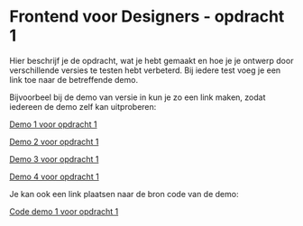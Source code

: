 # Frontend voor Designers - opdracht 1
Hier beschrijf je de opdracht, wat je hebt gemaakt en hoe je je ontwerp door verschillende versies te testen hebt verbeterd. Bij iedere test voeg je een link toe naar de betreffende demo.

Bijvoorbeel bij de demo van versie in kun je zo een link maken, zodat iedereen de demo zelf kan uitproberen:

[Demo 1 voor opdracht 1](https://jkoenen99.github.io/frontendvoordesigners/opdracht1/v1/)

[Demo 2 voor opdracht 1](https://jkoenen99.github.io/frontendvoordesigners/opdracht1/v2/)

[Demo 3 voor opdracht 1](https://jkoenen99.github.io/frontendvoordesigners/opdracht1/v3/)

[Demo 4 voor opdracht 1](https://jkoenen99.github.io/frontendvoordesigners/opdracht1/v4/)

Je kan ook een link plaatsen naar de bron code van de demo:

[Code demo 1 voor opdracht 1](https://github.com/jkoenen99/frontendvoordesigners/blob/master/opdracht1/v1/)
